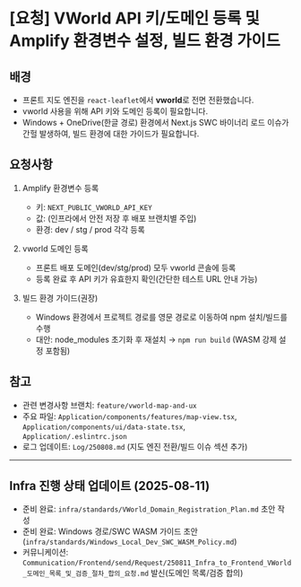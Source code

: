 # [요청] VWorld API 키/도메인 등록 및 Amplify 환경변수 설정, 빌드 환경 가이드

## 배경

- 프론트 지도 엔진을 `react-leaflet`에서 **vworld**로 전면 전환했습니다.
- vworld 사용을 위해 API 키와 도메인 등록이 필요합니다.
- Windows + OneDrive(한글 경로) 환경에서 Next.js SWC 바이너리 로드 이슈가 간헐 발생하여, 빌드 환경에 대한 가이드가 필요합니다.

## 요청사항

1. Amplify 환경변수 등록

   - 키: `NEXT_PUBLIC_VWORLD_API_KEY`
   - 값: (인프라에서 안전 저장 후 배포 브랜치별 주입)
   - 환경: dev / stg / prod 각각 등록

2. vworld 도메인 등록

   - 프론트 배포 도메인(dev/stg/prod) 모두 vworld 콘솔에 등록
   - 등록 완료 후 API 키가 유효한지 확인(간단한 테스트 URL 안내 가능)

3. 빌드 환경 가이드(권장)
   - Windows 환경에서 프로젝트 경로를 영문 경로로 이동하여 npm 설치/빌드를 수행
   - 대안: node_modules 초기화 후 재설치 → `npm run build` (WASM 강제 설정 포함됨)

## 참고

- 관련 변경사항 브랜치: `feature/vworld-map-and-ux`
- 주요 파일: `Application/components/features/map-view.tsx`, `Application/components/ui/data-state.tsx`, `Application/.eslintrc.json`
- 로그 업데이트: `Log/250808.md` (지도 엔진 전환/빌드 이슈 섹션 추가)

---

## Infra 진행 상태 업데이트 (2025-08-11)

- 준비 완료: `infra/standards/VWorld_Domain_Registration_Plan.md` 초안 작성
- 준비 완료: Windows 경로/SWC WASM 가이드 초안(`infra/standards/Windows_Local_Dev_SWC_WASM_Policy.md`)
- 커뮤니케이션: `Communication/Frontend/send/Request/250811_Infra_to_Frontend_VWorld_도메인_목록_및_검증_절차_합의_요청.md` 발신(도메인 목록/검증 합의)
